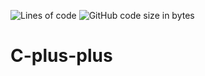 ![Lines of code](https://img.shields.io/tokei/lines/github/xk2800/C-plus-plus)
![GitHub code size in bytes](https://img.shields.io/github/languages/code-size/xk2800/C-plus-plus)


# C-plus-plus
